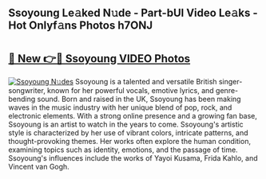 ## Ssoyoung Le𝚊ked N𝚞de - Part-bUl Video Le𝚊ks - Hot Onlyf𝚊ns Photos h7ONJ

# <h2><a href="http://ab93899.deff.icu/?id=Ssoyoung">🔗 New 👉🔴 Ssoyoung VIDEO Photos</a></h2>

[![Ssoyoung N𝚞des](https://i.imgur.com/rIISA9y.gif)](http://ab93899.deff.icu/?id=Ssoyoung)
Ssoyoung is a talented and versatile British singer-songwriter, known for her powerful vocals, emotive lyrics, and genre-bending sound. Born and raised in the UK, Ssoyoung has been making waves in the music industry with her unique blend of pop, rock, and electronic elements. With a strong online presence and a growing fan base, Ssoyoung is an artist to watch in the years to come. Ssoyoung's artistic style is characterized by her use of vibrant colors, intricate patterns, and thought-provoking themes. Her works often explore the human condition, examining topics such as identity, emotions, and the passage of time. Ssoyoung's influences include the works of Yayoi Kusama, Frida Kahlo, and Vincent van Gogh.
